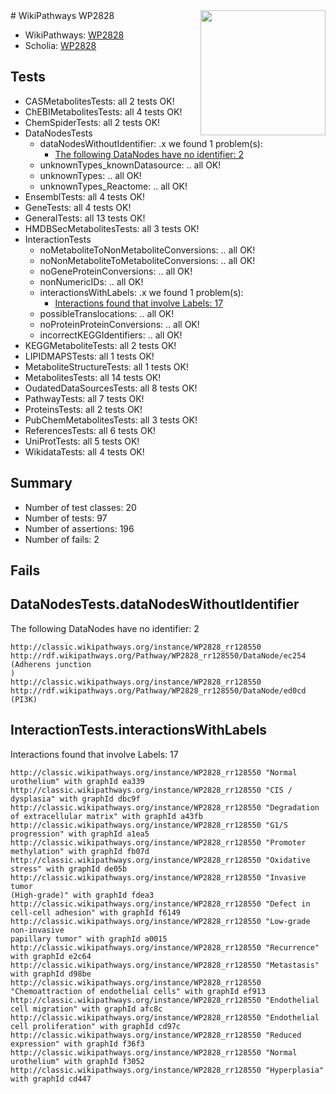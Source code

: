 <img style="float: right; width: 200px" src="https://upload.wikimedia.org/wikipedia/commons/thumb/8/83/Wplogo_with_text_500.png/640px-Wplogo_with_text_500.png" />
# WikiPathways WP2828

* WikiPathways: [WP2828](https://wikipathways.org/pathways/WP2828)
* Scholia: [WP2828](https://scholia.toolforge.org/wikipathways/WP2828)
## Tests
* CASMetabolitesTests: all 2 tests OK!
* ChEBIMetabolitesTests: all 4 tests OK!
* ChemSpiderTests: all 2 tests OK!
* DataNodesTests
    * dataNodesWithoutIdentifier: .x we found 1 problem(s):
        * [The following DataNodes have no identifier: 2](#d2d32fa1)
    * unknownTypes_knownDatasource: .. all OK!
    * unknownTypes: .. all OK!
    * unknownTypes_Reactome: .. all OK!
* EnsemblTests: all 4 tests OK!
* GeneTests: all 4 tests OK!
* GeneralTests: all 13 tests OK!
* HMDBSecMetabolitesTests: all 3 tests OK!
* InteractionTests
    * noMetaboliteToNonMetaboliteConversions: .. all OK!
    * noNonMetaboliteToMetaboliteConversions: .. all OK!
    * noGeneProteinConversions: .. all OK!
    * nonNumericIDs: .. all OK!
    * interactionsWithLabels: .x we found 1 problem(s):
        * [Interactions found that involve Labels: 17](#fe97a8bf)
    * possibleTranslocations: .. all OK!
    * noProteinProteinConversions: .. all OK!
    * incorrectKEGGIdentifiers: .. all OK!
* KEGGMetaboliteTests: all 2 tests OK!
* LIPIDMAPSTests: all 1 tests OK!
* MetaboliteStructureTests: all 1 tests OK!
* MetabolitesTests: all 14 tests OK!
* OudatedDataSourcesTests: all 8 tests OK!
* PathwayTests: all 7 tests OK!
* ProteinsTests: all 2 tests OK!
* PubChemMetabolitesTests: all 3 tests OK!
* ReferencesTests: all 6 tests OK!
* UniProtTests: all 5 tests OK!
* WikidataTests: all 4 tests OK!


## Summary

* Number of test classes: 20
* Number of tests: 97
* Number of assertions: 196
* Number of fails: 2

## Fails

<a name="d2d32fa1" />

## DataNodesTests.dataNodesWithoutIdentifier

The following DataNodes have no identifier: 2
```
http://classic.wikipathways.org/instance/WP2828_rr128550 http://rdf.wikipathways.org/Pathway/WP2828_rr128550/DataNode/ec254 (Adherens junction
)
http://classic.wikipathways.org/instance/WP2828_rr128550 http://rdf.wikipathways.org/Pathway/WP2828_rr128550/DataNode/ed0cd (PI3K)
```

<a name="fe97a8bf" />

## InteractionTests.interactionsWithLabels

Interactions found that involve Labels: 17
```
http://classic.wikipathways.org/instance/WP2828_rr128550 "Normal
urothelium" with graphId ea339
http://classic.wikipathways.org/instance/WP2828_rr128550 "CIS / dysplasia" with graphId dbc9f
http://classic.wikipathways.org/instance/WP2828_rr128550 "Degradation of extracellular matrix" with graphId a43fb
http://classic.wikipathways.org/instance/WP2828_rr128550 "G1/S progression" with graphId a1ea5
http://classic.wikipathways.org/instance/WP2828_rr128550 "Promoter methylation" with graphId fb07d
http://classic.wikipathways.org/instance/WP2828_rr128550 "Oxidative stress" with graphId de05b
http://classic.wikipathways.org/instance/WP2828_rr128550 "Invasive tumor
(High-grade)" with graphId fdea3
http://classic.wikipathways.org/instance/WP2828_rr128550 "Defect in cell-cell adhesion" with graphId f6149
http://classic.wikipathways.org/instance/WP2828_rr128550 "Low-grade
non-invasive
papillary tumor" with graphId a0015
http://classic.wikipathways.org/instance/WP2828_rr128550 "Recurrence" with graphId e2c64
http://classic.wikipathways.org/instance/WP2828_rr128550 "Metastasis" with graphId d98be
http://classic.wikipathways.org/instance/WP2828_rr128550 "Chemoattraction of endothelial cells" with graphId ef913
http://classic.wikipathways.org/instance/WP2828_rr128550 "Endothelial cell migration" with graphId afc8c
http://classic.wikipathways.org/instance/WP2828_rr128550 "Endothelial cell proliferation" with graphId cd97c
http://classic.wikipathways.org/instance/WP2828_rr128550 "Reduced expression" with graphId f36f3
http://classic.wikipathways.org/instance/WP2828_rr128550 "Normal urothelium" with graphId f3052
http://classic.wikipathways.org/instance/WP2828_rr128550 "Hyperplasia" with graphId cd447
```

